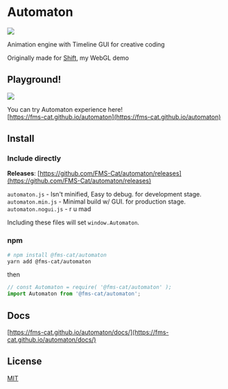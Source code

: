 # Automaton

![](https://i.imgur.com/c4XRwNS.png)

Animation engine with Timeline GUI for creative coding

Originally made for [Shift](https://GitHub.com/fms-cat/shift), my WebGL demo

## Playground!

![](https://i.imgur.com/oLnoWaU.gif)

You can try Automaton experience here!  
[https://fms-cat.github.io/automaton](https://fms-cat.github.io/automaton)

## Install

### Include directly

**Releases**: [https://github.com/FMS-Cat/automaton/releases](https://github.com/FMS-Cat/automaton/releases)  

`automaton.js` - Isn't minified, Easy to debug. for development stage.  
`automaton.min.js` - Minimal build w/ GUI. for production stage.  
`automaton.nogui.js` - r u mad

Including these files will set `window.Automaton`.

### npm

```sh
# npm install @fms-cat/automaton
yarn add @fms-cat/automaton
```

then

```js
// const Automaton = require( '@fms-cat/automaton' );
import Automaton from '@fms-cat/automaton';
```

## Docs

[https://fms-cat.github.io/automaton/docs/](https://fms-cat.github.io/automaton/docs/)

## License

[MIT](./LICENSE)
